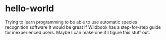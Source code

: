 # hello-world
Trying to learn programming to be able to use automatic species recognition software
It would be great if Wildbook has a step-for-step guide for inexperienced users. Maybe I can make one if I figure this stuff out. 
